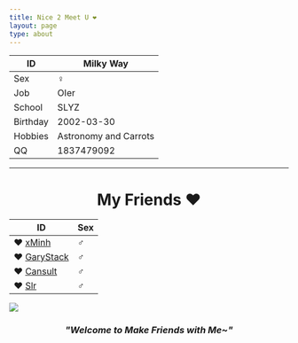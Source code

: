 ```yaml
---
title: Nice 2 Meet U ❤
layout: page
type: about
---
```


ID | Milky Way
------------ | -------------
Sex| ♀
Job | OIer
School | SLYZ
Birthday | 2002-03-30
Hobbies | Astronomy and Carrots
QQ | 1837479092

---

# <center>My Friends ❤</center>

ID | Sex
---------- | ----------
❤ [xMinh](https://xminh.github.io/) | ♂
❤ [GaryStack](https://garystack.github.io/) | ♂
❤ [Cansult](https://www.cansult.ga/) | ♂
❤ [Slr](https://blog.csdn.net/slr2002/) | ♂

![](https://milky-w.github.io/assets/images/avatar.gif)

### *<center>"Welcome to Make Friends with Me~"</center>*
